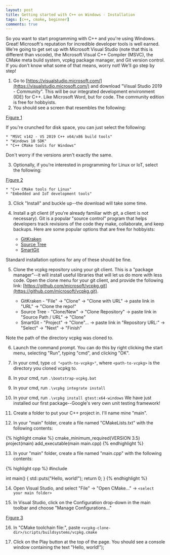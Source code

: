 ```yaml
---
layout: post
title: Getting started with C++ on Windows - Installation
tags: [c++, cmake, beginner]
comments: true
---
```


So you want to start programming with C++ and you're using Windows. Great! Microsoft's reputation for incredible developer tools is well earned. We're going to get set up with Microsoft Visual Studio (note that this is different than vscode), the Microsoft Visual C++ Compiler (MSVC), the CMake meta build system, vcpkg package manager, and Git version control. If you don't know what some of that means, worry not! We'll go step by step!

1. Go to [https://visualstudio.microsoft.com/](https://visualstudio.microsoft.com/) and download "Visual Studio 2019 - Community". This will be our integrated development environment (IDE) for C++. Like Microsoft Word, but for code. The community edition is free for hobbyists.
2. You should see a screen that resembles the following:

[Figure 1](public/2019-07-02-01.png)

If you're crunched for disk space, you can just select the following:

    * "MSVC v142 - VS 2019 C++ x64/x86 build tools"
    * "Windows 10 SDK"
    * "C++ CMake tools for Windows"

Don't worry if the versions aren't exactly the same.

3. Optionally, if you're interested in programming for Linux or IoT, select the following:

[Figure 2](public/2019-07-02-02.png)

    * "C++ CMake tools for Linux"
    * "Embedded and IoT development tools"

3. Click "Install" and buckle up--the download will take some time.

4. Install a git client (if you're already familiar with git, a client is not necessary). Git is a popular "source control" program that helps developers track revisions of the code they make, collaborate, and keep backups. Here are some popular options that are free for hobbyists:

    * [GitKraken](https://www.gitkraken.com/download)
    * [Source Tree](https://www.sourcetreeapp.com/)
    * [SmartGit](https://www.syntevo.com/smartgit/download/)

Standard installation options for any of these should be fine.

5. Clone the vcpkg repository using your git client. This is a "package manager"--it will install useful libraries that will let us do more with less code. Open the clone menu for your git client, and provide the following link: [https://github.com/microsoft/vcpkg.git](https://github.com/microsoft/vcpkg.git).

    * GitKraken - "File" -> "Clone" -> "Clone with URL" -> paste link in "URL" -> "Clone the repo!"
    * Source Tree - "Clone/New" -> "Clone Repository" -> paste link in "Source Path / URL" -> "Clone"
    * SmartGit - "Project" -> "Clone"... -> paste link in "Repository URL:" -> "Select" -> "Next" -> "Finish"

Note the path of the directory vcpkg was cloned to.

6. Launch the command prompt. You can do this by right clicking the start menu, selecting "Run", typing "cmd", and clicking "OK".

7. In your cmd, type `cd "<path-to-vcpkg>"`, where `<path-to-vcpkg>` is the directory you cloned vcpkg to.

8. In your cmd, run `.\bootstrap-vcpkg.bat`

9. In your cmd, run `.\vcpkg integrate install`

10. In your cmd, run `.\vcpkg install gtest:x64-windows`
We have just installed our first package--Google's very own unit testing framework!

11. Create a folder to put your C++ project in. I'll name mine "main".

12. In your "main" folder, create a file named "CMakeLists.txt" with the following contents:

{% highlight cmake %}
cmake_minimum_required(VERSION 3.5)
project(main)
add_executable(main main.cpp)
{% endhighlight %}

13. In your "main" folder, create a file named "main.cpp" with the following contents:

{% highlight cpp %}
#include <cstdio>

int main()
{
    std::puts("Hello, world!");
    return 0;
}
{% endhighlight %}

14. Open Visual Studio, and select "File" -> "Open CMake..." -> `<select your main folder>`

15. In Visual Studio, click on the Configuration drop-down in the main toolbar and choose "Manage Configurations..."

[Figure 3](https://docs.microsoft.com/en-us/cpp/build/media/vs2019-cmake-manage-configurations.png?view=vs-2019)

16. In "CMake toolchain file:", paste `<vcpkg-clone-dir>/scripts/buildsystems/vcpkg.cmake`

17. Click on the Play button at the top of the page. You should see a console window containing the text "Hello, world!");
